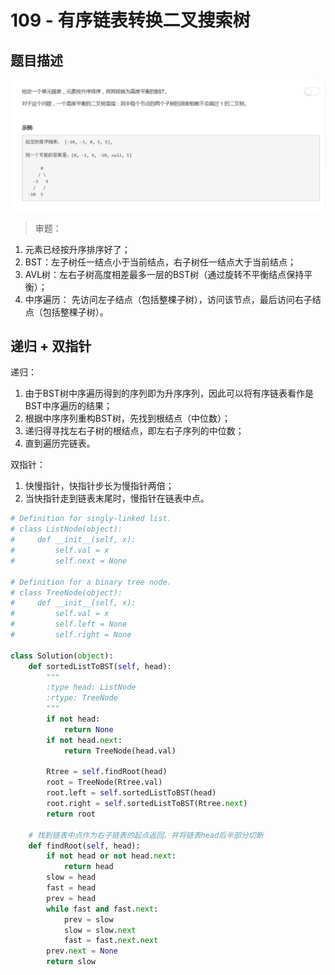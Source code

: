 # 109 - 有序链表转换二叉搜索树

## 题目描述
![problem](images/109.png)

>审题：
1. 元素已经按升序排序好了；
2. BST：左子树任一结点小于当前结点，右子树任一结点大于当前结点；
3. AVL树：左右子树高度相差最多一层的BST树（通过旋转不平衡结点保持平衡）；
4. 中序遍历： 先访问左子结点（包括整棵子树），访问该节点，最后访问右子结点（包括整棵子树）。

## 递归 + 双指针
递归：
1. 由于BST树中序遍历得到的序列即为升序序列，因此可以将有序链表看作是BST中序遍历的结果；
2. 根据中序序列重构BST树，先找到根结点（中位数）；
3. 递归得寻找左右子树的根结点，即左右子序列的中位数；
4. 直到遍历完链表。

双指针：
1. 快慢指针，快指针步长为慢指针两倍；
2. 当快指针走到链表末尾时，慢指针在链表中点。

```python
# Definition for singly-linked list.
# class ListNode(object):
#     def __init__(self, x):
#         self.val = x
#         self.next = None

# Definition for a binary tree node.
# class TreeNode(object):
#     def __init__(self, x):
#         self.val = x
#         self.left = None
#         self.right = None

class Solution(object):
    def sortedListToBST(self, head):
        """
        :type head: ListNode
        :rtype: TreeNode
        """
        if not head:
            return None
        if not head.next:
            return TreeNode(head.val)

        Rtree = self.findRoot(head)
        root = TreeNode(Rtree.val)
        root.left = self.sortedListToBST(head)
        root.right = self.sortedListToBST(Rtree.next)
        return root

    # 找到链表中点作为右子链表的起点返回，并将链表head后半部分切断
    def findRoot(self, head):
        if not head or not head.next:
            return head
        slow = head
        fast = head
        prev = head
        while fast and fast.next:
            prev = slow
            slow = slow.next
            fast = fast.next.next
        prev.next = None
        return slow
```